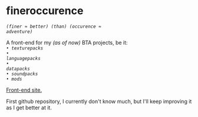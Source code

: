 # fineroccurence
<code>*(finer ≈ better) (than) (occurence ≈ adventure)*</code>

A front-end for my _(as of now)_ BTA projects, be it:</br>
<code>• *texturepacks*</code></br>
<code>• *languagepacks*</code></br>
<code>• *datapacks*</code></br>
<code>• *soundpacks*</code></br>
<code>• *mods*</code></br>

<a href="https://esfacilisimo.github.io/fineroccurence/index">Front-end site.</a>

First github repository, I currently don't know much, but I'll keep improving it as I get better at it.
